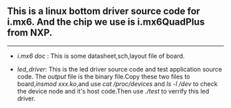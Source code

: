 ## This is a linux bottom driver source code for i.mx6. And the chip we use is i.mx6QuadPlus from NXP. 

---

- _i.mx6 doc_ : This is some datasheet,sch,layout file of board.

- _led\_driver_: This is the led driver source code and test application source code.
The _output_ file is the binary file.Copy these two files to board,_insmod xxx.ko_,and use _cat /proc/devices_ and _ls -l /dev_ to check the device node and it's host code.Then use _./test_ to verrify this led driver.
